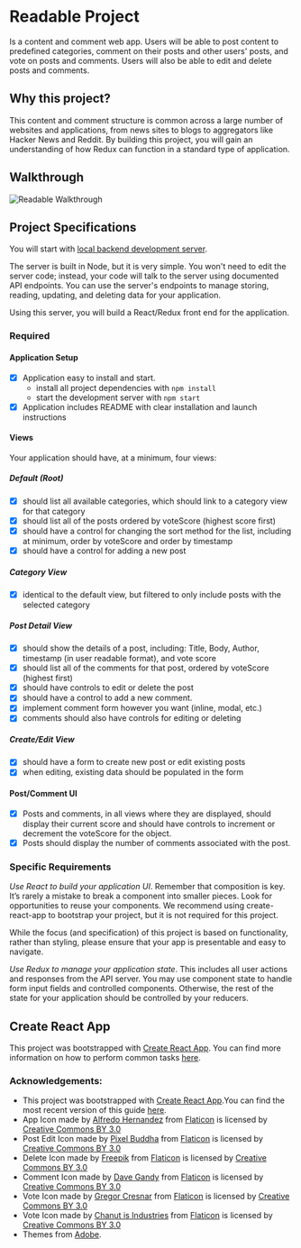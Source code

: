 # Readable Project

Is a content and comment web app. Users will be able to post content to predefined categories, comment on their posts and other users' posts, and vote on posts and comments. Users will also be able to edit and delete posts and comments.

## Why this project?
This content and comment structure is common across a large number of websites and applications, from news sites to blogs to aggregators like Hacker News and Reddit. By building this project, you will gain an understanding of how Redux can function in a standard type of application.

## Walkthrough

![Readable Walkthrough](https://github.com/DeekshaPrabhakar/readable/blob/master/public/readable.gif)

## Project Specifications
You will start with [local backend development server](https://github.com/udacity/reactnd-project-readable-starter). 

The server is built in Node, but it is very simple. You won't need to edit the server code; instead, your code will talk to the server using documented API endpoints. You can use the server's endpoints to manage storing, reading, updating, and deleting data for your application.

Using this server, you will build a React/Redux front end for the application. 

### Required
#### Application Setup
- [x] Application easy to install and start.
  - install all project dependencies with `npm install`
  - start the development server with `npm start`
- [x] Application includes README with clear installation and launch instructions

#### Views
Your application should have, at a minimum, four views:

##### Default (Root)
- [x] should list all available categories, which should link to a category view for that category
- [x] should list all of the posts ordered by voteScore (highest score first)
- [x] should have a control for changing the sort method for the list, including at minimum, order by voteScore and order by timestamp
- [x] should have a control for adding a new post

##### Category View
- [x] identical to the default view, but filtered to only include posts with the selected category

##### Post Detail View
- [x] should show the details of a post, including: Title, Body, Author, timestamp (in user readable format), and vote score
- [x] should list all of the comments for that post, ordered by voteScore (highest first)
- [x] should have controls to edit or delete the post
- [x] should have a control to add a new comment.
- [x] implement comment form however you want (inline, modal, etc.)
- [x] comments should also have controls for editing or deleting

##### Create/Edit View
- [x] should have a form to create new post or edit existing posts
- [x] when editing, existing data should be populated in the form

#### Post/Comment UI

- [x] Posts and comments, in all views where they are displayed, should display their current score and should have controls to increment or decrement the voteScore for the object. 
- [x] Posts should display the number of comments associated with the post.

### Specific Requirements
*Use React to build your application UI*. Remember that composition is key. It’s rarely a mistake to break a component into smaller pieces. Look for opportunities to reuse your components. We recommend using create-react-app to bootstrap your project, but it is not required for this project.

While the focus (and specification) of this project is based on functionality, rather than styling, please ensure that your app is presentable and easy to navigate.

*Use Redux to manage your application state*. This includes all user actions and responses from the API server. You may use component state to handle form input fields and controlled components. Otherwise, the rest of the state for your application should be controlled by your reducers.

## Create React App

This project was bootstrapped with [Create React App](https://github.com/facebookincubator/create-react-app). You can find more information on how to perform common tasks [here](https://github.com/facebookincubator/create-react-app/blob/master/packages/react-scripts/template/README.md).

### Acknowledgements:
- This project was bootstrapped with [Create React App](https://github.com/facebookincubator/create-react-app).You can find the most recent version of this guide [here](https://github.com/facebookincubator/create-react-app/blob/master/packages/react-scripts/template/README.md).
- App Icon made by [Alfredo Hernandez](https://www.flaticon.com/authors/alfredo-hernandez)</a> from [Flaticon](https://www.flaticon.com/) is licensed by [Creative Commons BY 3.0](http://creativecommons.org/licenses/by/3.0/)
- Post Edit Icon made by [Pixel Buddha](https://www.flaticon.com/authors/pixel-buddha)</a> from [Flaticon](https://www.flaticon.com/) is licensed by [Creative Commons BY 3.0](http://creativecommons.org/licenses/by/3.0/)
- Delete Icon made by [Freepik](http://www.freepik.com)</a> from [Flaticon](https://www.flaticon.com/) is licensed by [Creative Commons BY 3.0](http://creativecommons.org/licenses/by/3.0/)
- Comment Icon made by [Dave Gandy](https://www.flaticon.com/authors/dave-gandy)</a> from [Flaticon](https://www.flaticon.com/) is licensed by [Creative Commons BY 3.0](http://creativecommons.org/licenses/by/3.0/)
- Vote Icon made by [Gregor Cresnar](https://www.flaticon.com/authors/gregor-cresnar)</a> from [Flaticon](https://www.flaticon.com/) is licensed by [Creative Commons BY 3.0](http://creativecommons.org/licenses/by/3.0/)
- Vote Icon made by [Chanut is Industries](https://www.flaticon.com/authors/chanut-is-industries)</a> from [Flaticon](https://www.flaticon.com/) is licensed by [Creative Commons BY 3.0](http://creativecommons.org/licenses/by/3.0/)
- Themes from [Adobe](https://color.adobe.com/explore/?filter=most-popular&time=month).

